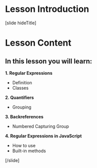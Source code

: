 # Lesson Introduction

[slide hideTitle]
# Lesson Content


## In this lesson you will learn:

**1. Regular Expressions**

- Definition
- Classes

**2. Quantifiers**

- Grouping

**3. Backreferences**

- Numbered Capturing Group

**4. Regular Expressions in JavaScript**

- How to use
- Built-in methods

[/slide]